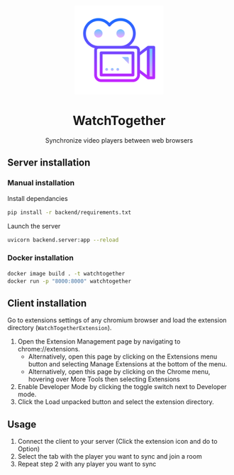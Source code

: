 <p align="center">
  <img
    width="200"
    src="logo.png"
    alt="WatchTogether"
  />
</p>
<h1 align="center">WatchTogether</h1>
<p align="center">
  Synchronize video players between web browsers
</p>

## Server installation

### Manual installation

Install dependancies

```bash
pip install -r backend/requirements.txt
```

Launch the server

```bash
uvicorn backend.server:app --reload
```

### Docker installation

```bash
docker image build . -t watchtogether
docker run -p "8000:8000" watchtogether
```

## Client installation

Go to extensions settings of any chromium browser and load the extension directory (`WatchTogetherExtension`).

1) Open the Extension Management page by navigating to chrome://extensions.
    - Alternatively, open this page by clicking on the Extensions menu button and selecting Manage Extensions at the bottom of the menu.
    - Alternatively, open this page by clicking on the Chrome menu, hovering over More Tools then selecting Extensions
2) Enable Developer Mode by clicking the toggle switch next to Developer mode.
3) Click the Load unpacked button and select the extension directory.

## Usage

1) Connect the client to your server (Click the extension icon and do to Option)
2) Select the tab with the player you want to sync and join a room
3) Repeat step 2 with any player you want to sync
